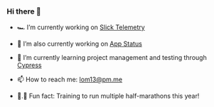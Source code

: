 ### Hi there 👋

- 🏎️ I’m currently working on [Slick Telemetry](https://github.com/Slick-Telemetry)
- 📑 I’m also currently working on [App Status](https://github.com/Lombardoc4/App-Status)
- 🌱 I’m currently learning project management and testing through [Cypress](https://www.cypress.io/)
- 📫 How to reach me: lom13@pm.me

- 🏃.💨 Fun fact: Training to run multiple half-marathons this year!

<!--
**Lombardoc4/Lombardoc4** is a ✨ _special_ ✨ repository because its `README.md` (this file) appears on your GitHub profile.

Here are some ideas to get you started:

- 🔭 I’m currently working on ...
- 🌱 I’m currently learning ...
- 👯 I’m looking to collaborate on ...
- 🤔 I’m looking for help with ...
- 💬 Ask me about ...
- 📫 How to reach me: ...
- 😄 Pronouns: ...
- ⚡ Fun fact: ...
-->
